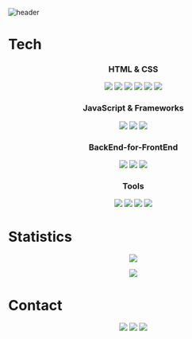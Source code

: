 ![header](https://capsule-render.vercel.app/api?type=waving&color=auto&height=300&section=header&text=oaat9309&fontSize=70&fontColor=fff)


# Tech

<h3 align="center">HTML & CSS</h3>
<p align="center">
<img src="https://img.shields.io/badge/HTML5-ff4500?style=flat-square&logo=HTML5&logoColor=white"/>
<img src="https://img.shields.io/badge/CSS3-1E90FF?style=flat-square&logo=CSS3&logoColor=white"/>
<img src="https://img.shields.io/badge/Sass-CC6699?style=flat-square&logo=Sass&logoColor=white"/>
<img src="https://img.shields.io/badge/Bootstrap-7952B3?style=flat-square&logo=Bootstrap&logoColor=white"/>
<img src="https://img.shields.io/badge/Bulma-00D1B2?style=flat-square&logo=Bulma&logoColor=white"/>
<img src="https://img.shields.io/badge/styledcomponents-DB7093?style=flat-square&logo=styled-components&logoColor=white"/>
</p>

<h3 align="center">JavaScript & Frameworks</h3>
<p align="center">
<img src="https://img.shields.io/badge/JavaScript-FFD700?style=flat-square&logo=JavaScript&logoColor=white"/>
<img src="https://img.shields.io/badge/TypeScript-3178C6?style=flat-square&logo=TypeScript&logoColor=white"/>
<img src="https://img.shields.io/badge/React-61DAFB?style=flat-square&logo=React&logoColor=white"/>
</p>

<h3 align="center">BackEnd-for-FrontEnd</h3>
<p align="center">
<img src="https://img.shields.io/badge/Node.js-339933?style=flat-square&logo=Node.js&logoColor=white"/>
<img src="https://img.shields.io/badge/Express-000000?style=flat-square&logo=Express&logoColor=white"/>
<img src="https://img.shields.io/badge/MongoDB-47A248?style=flat-square&logo=MongoDB&logoColor=white"/>
</p>

<h3 align="center">Tools</h3>
<p align="center">
<img src="https://img.shields.io/badge/Webpack-8DD6F9?style=flat-square&logo=Webpack&logoColor=white"/>
<img src="https://img.shields.io/badge/Slack-4A154B?style=flat-square&logo=Slack&logoColor=white"/>
<img src="https://img.shields.io/badge/Git-F05032?style=flat-square&logo=Git&logoColor=white"/>
<img src="https://img.shields.io/badge/Github-181717?style=flat-square&logo=Github&logoColor=white"/>
</p>

# Statistics
 <p align="center">
  <a href="https://github.com/oaat9309">
    <img align="center" src="https://github-readme-stats.vercel.app/api/top-langs/?username=oaat9309&layout=compact&show_icons=true&show_owner=true&hide_title=true&theme=nord&hide=${가리고 싶은 언어}" />
  </a>
</p>
<p align="center">
  <a href="https://github.com/oaat9309">
    <img align="center" src="https://github-readme-stats.vercel.app/api?username=oaat9309&hide=${가릴항목}&hide_title=true&show_icons=true&include_all_commits=false&theme=nord" />
  </a>
</p>


# Contact
<p align="center">
  <a href="https://velog.io/@kite1993" target="_blank"><img src="https://img.shields.io/badge/Velog-20C997?style=flat-square&logo=Velog&logoColor=white"/></a>
  <a href="mailto:kite1993@naver.com" target="_blank"><img src="https://img.shields.io/badge/kite1993@naver.com-03C75A?style=flat-square&logo=Naver&logoColor=white"/></a>
  <a href="https://www.instagram.com/oaat9309/" target="_blank"><img src="https://img.shields.io/badge/Instagram-E4405F?style=flat-square&logo=Instagram&logoColor=white"/></a>
</p>

